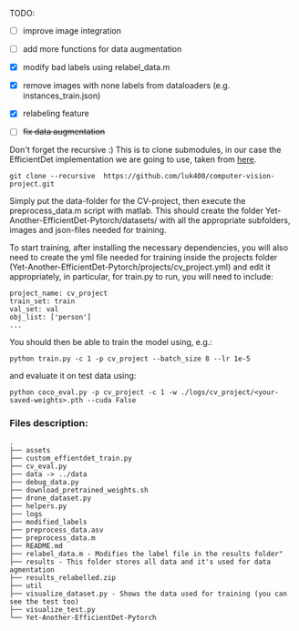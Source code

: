 TODO:

- [ ] improve image integration
- [ ] add more functions for data augmentation
- [X] modify bad labels using relabel_data.m
- [x] remove images with none labels from dataloaders (e.g. instances_train.json)
- [x] relabeling feature
- [ ] ~~fix data augmentation~~


Don't forget the recursive :) This is to clone submodules, in our case the EfficientDet implementation we are going to use, taken from [here](https://github.com/zylo117/Yet-Another-EfficientDet-Pytorch).

```
git clone --recursive  https://github.com/luk400/computer-vision-project.git
```

Simply put the data-folder for the CV-project, then execute the preprocess_data.m script with matlab. 
This should create the folder Yet-Another-EfficientDet-Pytorch/datasets/ with all the appropriate subfolders, images and json-files needed for training. 

To start training, after installing the necessary dependencies, you will also need to create the yml file needed for training inside the projects folder (Yet-Another-EfficientDet-Pytorch/projects/cv_project.yml) and edit it appropriately, in particular, for train.py to run, you will need to include: 

```
project_name: cv_project
train_set: train
val_set: val
obj_list: ['person']
...
```


You should then be able to train the model using, e.g.:
```
python train.py -c 1 -p cv_project --batch_size 8 --lr 1e-5
```

and evaluate it on test data using:
```
python coco_eval.py -p cv_project -c 1 -w ./logs/cv_project/<your-saved-weights>.pth --cuda False
```


### Files description:

```
.
├── assets
├── custom_effientdet_train.py
├── cv_eval.py
├── data -> ../data
├── debug_data.py
├── download_pretrained_weights.sh
├── drone_dataset.py
├── helpers.py
├── logs
├── modified_labels
├── preprocess_data.asv
├── preprocess_data.m
├── README.md
├── relabel_data.m - Modifies the label file in the results folder"
├── results - This folder stores all data and it's used for data agmentation
├── results_relabelled.zip
├── util
├── visualize_dataset.py - Shows the data used for training (you can see the test too)
├── visualize_test.py
└── Yet-Another-EfficientDet-Pytorch

```

